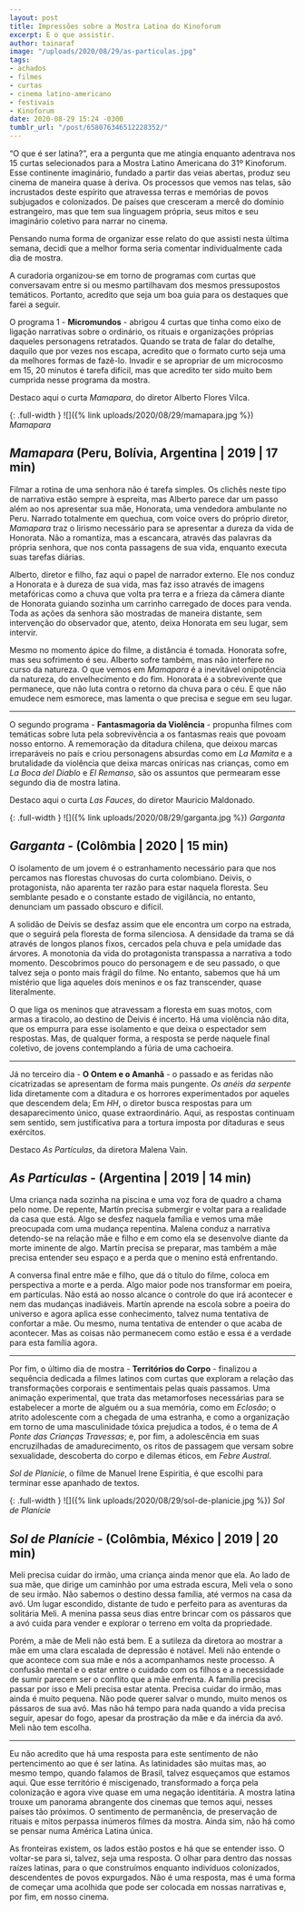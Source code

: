 ```yaml
---
layout: post
title: Impressões sobre a Mostra Latina do Kinoforum
excerpt: E o que assistir.
author: tainaraf
image: "/uploads/2020/08/29/as-particulas.jpg"
tags:
- achados
- filmes
- curtas
- cinema latino-americano
- festivais
- Kinoforum
date: 2020-08-29 15:24 -0300
tumblr_url: "/post/658076346512228352/"
---
```

“O que é ser latina?”, era a pergunta que me atingia enquanto adentrava nos 15 curtas selecionados para a Mostra Latino Americana do 31º Kinoforum. Esse continente imaginário, fundado a partir das veias abertas, produz seu cinema de maneira quase à deriva. Os processos que vemos nas telas, são incrustados deste espírito que atravessa terras e memórias de povos subjugados e colonizados. De países que cresceram a mercê do domínio estrangeiro, mas que tem sua linguagem própria, seus mitos e seu imaginário coletivo para narrar no cinema.

Pensando numa forma de organizar esse relato do que assisti nesta última semana, decidi que a melhor forma seria comentar individualmente cada dia de mostra.

A curadoria organizou-se em torno de programas com curtas que conversavam entre si ou mesmo partilhavam dos mesmos pressupostos temáticos. Portanto, acredito que seja um boa guia para os destaques que farei a seguir.

O programa 1 - **Micromundos** - abrigou 4 curtas que tinha como eixo de ligação narrativas sobre o ordinário, os rituais e organizações próprias daqueles personagens retratados. Quando se trata de falar do detalhe, daquilo que por vezes nos escapa, acredito que o formato curto seja uma da melhores formas de fazê-lo. Invadir e se apropriar de um microcosmo em 15, 20 minutos é tarefa difícil, mas que acredito ter sido muito bem cumprida nesse programa da mostra.

Destaco aqui o curta *Mamapara*, do diretor Alberto Flores Vilca.

{: .full-width }
![]({% link uploads/2020/08/29/mamapara.jpg %})
_Mamapara_

## *Mamapara* (Peru, Bolívia, Argentina | 2019 | 17 min)

Filmar a rotina de uma senhora não é tarefa simples. Os clichês neste tipo de narrativa estão sempre à espreita, mas Alberto parece dar um passo além ao nos apresentar sua mãe, Honorata, uma vendedora ambulante no Peru. Narrado totalmente em quechua, com voice overs do próprio diretor, *Mamapara* traz o lirismo necessário para se apresentar a dureza da vida de Honorata. Não a romantiza, mas a escancara, através das palavras da própria senhora, que nos conta passagens de sua vida, enquanto executa suas tarefas diárias.

Alberto, diretor e filho, faz aqui o papel de narrador externo. Ele nos conduz a Honorata e à dureza de sua vida, mas faz isso através de imagens metafóricas como a chuva que volta pra terra e a frieza da câmera diante de Honorata guiando sozinha um carrinho carregado de doces para venda. Toda as ações da senhora são mostradas de maneira distante, sem intervenção do observador que, atento, deixa Honorata em seu lugar, sem intervir.

Mesmo no momento ápice do filme, a distância é tomada. Honorata sofre, mas seu sofrimento é seu. Alberto sofre também, mas não interfere no curso da natureza. O que vemos em *Mamapara* é a inevitável onipotência da natureza, do envelhecimento e do fim. Honorata é a sobrevivente que permanece, que não luta contra o retorno da chuva para o céu. E que não emudece nem esmorece, mas lamenta o que precisa e segue em seu lugar.

***

O segundo programa - **Fantasmagoria da Violência** - propunha filmes com temáticas sobre luta pela sobrevivência a os fantasmas reais que povoam nosso entorno. A rememoração da ditadura chilena, que deixou marcas irreparáveis no país e criou personagens absurdas como em *La Mamita* e a brutalidade da violência que deixa marcas oníricas nas crianças, como em *La Boca del Diablo* e *El Remanso*, são os assuntos que permearam esse segundo dia de mostra latina.

Destaco aqui o curta *Las Fauces*, do diretor Mauricio Maldonado.

{: .full-width }
![]({% link uploads/2020/08/29/garganta.jpg %})
_Garganta_

## *Garganta* - (Colômbia | 2020 | 15 min)

O isolamento de um jovem é o estranhamento necessário para que nos percamos nas florestas chuvosas do curta colombiano. Deivis, o protagonista, não aparenta ter razão para estar naquela floresta. Seu semblante pesado e o constante estado de vigilância, no entanto, denunciam um passado obscuro e difícil.

A solidão de Deivis se desfaz assim que ele encontra um corpo na estrada, que o seguirá pela floresta de forma silenciosa. A densidade da trama se dá através de longos planos fixos, cercados pela chuva e pela umidade das árvores. A monotonia da vida do protagonista transpassa a narrativa a todo momento. Descobrimos pouco do personagem e de seu passado, o que talvez seja o ponto mais frágil do filme. No entanto, sabemos que há um mistério que liga aqueles dois meninos e os faz transcender, quase literalmente.

O que liga os meninos que atravessam a floresta em suas motos, com armas a tiracolo, ao destino de Deivis é incerto. Há uma violência não dita, que os empurra para esse isolamento e que deixa o espectador sem respostas. Mas, de qualquer forma, a resposta se perde naquele final coletivo, de jovens contemplando a fúria de uma cachoeira.

***

Já no terceiro dia - **O Ontem e o Amanhã** - o passado e as feridas não cicatrizadas se apresentam de forma mais pungente. *Os anéis da serpente* lida diretamente com a ditadura e os horrores experimentados por aqueles que descendem dela; Em *HH*, o diretor busca respostas para um desaparecimento único, quase extraordinário. Aqui, as respostas continuam sem sentido, sem justificativa para a tortura imposta por ditaduras e seus exércitos.

Destaco *As Partículas*, da diretora Malena Vain.

## *As Partículas* - (Argentina | 2019 | 14 min)

Uma criança nada sozinha na piscina e uma voz fora de quadro a chama pelo nome. De repente, Martín precisa submergir e voltar para a realidade da casa que está. Algo se desfez naquela família e vemos uma mãe preocupada com uma mudança repentina. Malena conduz a narrativa detendo-se na relação mãe e filho e em como ela se desenvolve diante da morte iminente de algo. Martín precisa se preparar, mas também a mãe precisa entender seu espaço e a perda que o menino está enfrentando.

A conversa final entre mãe e filho, que dá o título do filme, coloca em perspectiva a morte e a perda. Algo maior pode nos transformar em poeira, em partículas. Não está ao nosso alcance o controle do que irá acontecer e nem das mudanças inadiáveis. Martín aprende na escola sobre a poeira do universo e agora aplica esse conhecimento, talvez numa tentativa de confortar a mãe. Ou mesmo, numa tentativa de entender o que acaba de acontecer. Mas as coisas não permanecem como estão e essa é a verdade para esta família agora.

***

Por fim, o último dia de mostra - **Territórios do Corpo** - finalizou a sequência dedicada a filmes latinos com curtas que exploram a relação das transformações corporais e sentimentais pelas quais passamos. Uma animação experimental, que trata das metamorfoses necessárias para se estabelecer a morte de alguém ou a sua memória, como em *Eclosão*; o atrito adolescente com a chegada de uma estranha, e como a organização em torno de uma masculinidade tóxica prejudica a todos, é o tema de *A Ponte das Crianças Travessas*; e, por fim, a adolescência em suas encruzilhadas de amadurecimento, os ritos de passagem que versam sobre sexualidade, descoberta do corpo e dilemas éticos, em *Febre Austral*.

*Sol de Planície*, o filme de Manuel Irene Espiritia, é que escolhi para terminar esse apanhado de textos.

{: .full-width }
![]({% link uploads/2020/08/29/sol-de-planicie.jpg %})
_Sol de Planície_

## *Sol de Planície* - (Colômbia, México | 2019 | 20 min)

Meli precisa cuidar do irmão, uma criança ainda menor que ela. Ao lado de sua mãe, que dirige um caminhão por uma estrada escura, Meli vela o sono de seu irmão. Não sabemos o destino dessa família, até vermos na casa da avó. Um lugar escondido, distante de tudo e perfeito para as aventuras da solitária Meli. A menina passa seus dias entre brincar com os pássaros que a avó cuida para vender e explorar o terreno em volta da propriedade.

Porém, a mãe de Meli não está bem. E a sutileza da diretora ao mostrar a mãe em uma clara escalada de depressão é notável. Meli não entende o que acontece com sua mãe e nós a acompanhamos neste processo. A confusão mental e o estar entre o cuidado com os filhos e a necessidade de sumir parecem ser o conflito que a mãe enfrenta. A família precisa passar por isso e Meli precisa estar atenta. Precisa cuidar do irmão, mas ainda é muito pequena. Não pode querer salvar o mundo, muito menos os pássaros de sua avó. Mas não há tempo para nada quando a vida precisa seguir, apesar do fogo, apesar da prostração da mãe e da inércia da avó. Meli não tem escolha.

***

Eu não acredito que há uma resposta para este sentimento de não pertencimento ao que é ser latina. As latinidades são muitas mas, ao mesmo tempo, quando falamos de Brasil, talvez esqueçamos que estamos aqui. Que esse território é miscigenado, transformado a força pela colonização e agora vive quase em uma negação identitária. A mostra latina trouxe um panorama abrangente dos cinemas que temos aqui, nesses países tão próximos. O sentimento de permanência, de preservação de rituais e mitos perpassa inúmeros filmes da mostra. Ainda sim, não há como se pensar numa América Latina única.

As fronteiras existem, os lados estão postos e há que se entender isso. O voltar-se para si, talvez, seja uma resposta. O olhar para dentro das nossas raízes latinas, para o que construímos enquanto indivíduos colonizados, descendentes de povos expurgados. Não é uma resposta, mas é uma forma de começar uma acolhida que pode ser colocada em nossas narrativas e, por fim, em nosso cinema.


